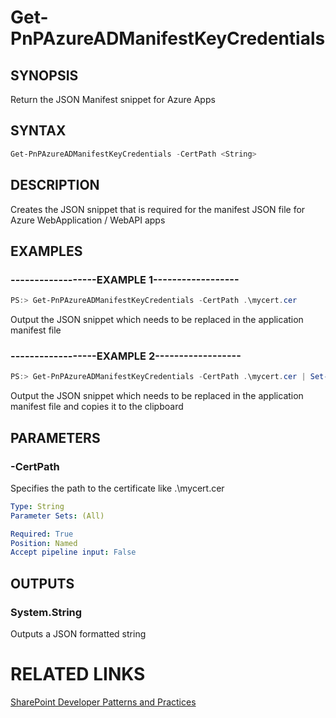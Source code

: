 # Get-PnPAzureADManifestKeyCredentials

## SYNOPSIS
Return the JSON Manifest snippet for Azure Apps

## SYNTAX 

```powershell
Get-PnPAzureADManifestKeyCredentials -CertPath <String>
```

## DESCRIPTION
Creates the JSON snippet that is required for the manifest JSON file for Azure WebApplication / WebAPI apps

## EXAMPLES

### ------------------EXAMPLE 1------------------
```powershell
PS:> Get-PnPAzureADManifestKeyCredentials -CertPath .\mycert.cer
```

Output the JSON snippet which needs to be replaced in the application manifest file

### ------------------EXAMPLE 2------------------
```powershell
PS:> Get-PnPAzureADManifestKeyCredentials -CertPath .\mycert.cer | Set-Clipboard
```

Output the JSON snippet which needs to be replaced in the application manifest file and copies it to the clipboard

## PARAMETERS

### -CertPath
Specifies the path to the certificate like .\mycert.cer

```yaml
Type: String
Parameter Sets: (All)

Required: True
Position: Named
Accept pipeline input: False
```

## OUTPUTS

### System.String

Outputs a JSON formatted string

# RELATED LINKS

[SharePoint Developer Patterns and Practices](http://aka.ms/sppnp)